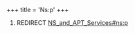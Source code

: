 +++
title = 'Ns:p'
+++

1.  REDIRECT
    [NS_and_APT_Services#ns:p](NS_and_APT_Services#ns:p "wikilink")